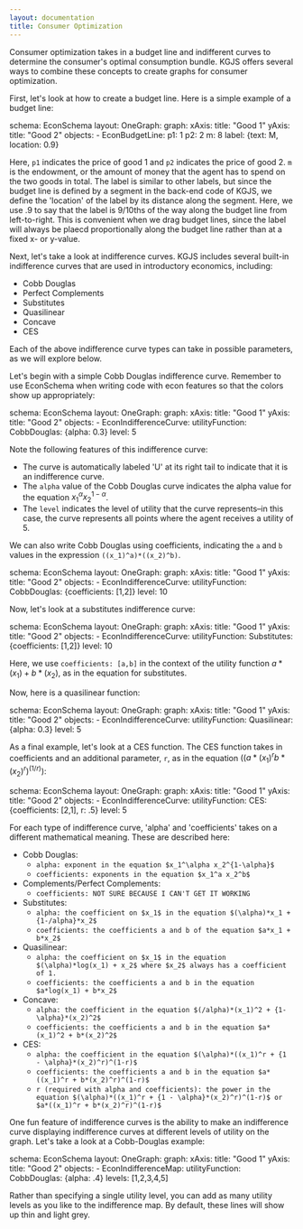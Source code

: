 ```yaml
---
layout: documentation
title: Consumer Optimization
---
```


Consumer optimization takes in a budget line and indifferent curves to determine the consumer's optimal consumption bundle. KGJS offers several ways to combine these concepts to create graphs for consumer optimization. 

First, let's look at how to create a budget line. Here is a simple example of a budget line: 

<div width="500" height="450" class="codePreview">
    
schema: EconSchema
layout:
  OneGraph:
    graph:
      xAxis: 
        title: "Good 1"
      yAxis: 
        title: "Good 2"
      objects: 
      - EconBudgetLine:
          p1: 1
          p2: 2
          m: 8
          label: {text: M, location: 0.9}

</div>

Here, `p1` indicates the price of good 1 and `p2` indicates the price of good 2. `m` is the endowment, or the amount of money that the agent has to spend on the two goods in total. The label is similar to other labels, but since the budget line is defined by a segment in the back-end code of KGJS, we define the 'location' of the label by its distance along the segment. Here, we use .9 to say that the label is 9/10ths of the way along the budget line from left-to-right. This is convenient when we drag budget lines, since the label will always be plaecd proportionally along the budget line rather than at a fixed x- or y-value.



Next, let's take a look at indifference curves. KGJS includes several built-in indifference curves that are used in introductory economics, including: 
* Cobb Douglas
* Perfect Complements
* Substitutes 
* Quasilinear
* Concave
* CES

Each of the above indifference curve types can take in possible parameters, as we will explore below. 

Let's begin with a simple Cobb Douglas indifference curve. Remember to use EconSchema when writing code with econ features so that the colors show up appropriately: 


<div width="500" height="450" class="codePreview">
    
schema: EconSchema
layout:
  OneGraph:
    graph:
      xAxis: 
        title: "Good 1"
      yAxis: 
        title: "Good 2"
      objects: 
      - EconIndifferenceCurve:
          utilityFunction:
            CobbDouglas: {alpha: 0.3}
          level: 5
      


</div>

Note the following features of this indifference curve: 
* The curve is automatically labeled 'U' at its right tail to indicate that it is an indifference curve. 
* The `alpha` value of the Cobb Douglas curve indicates the alpha value for the equation $x_1^\alpha x_2^{1-\alpha}$.
* The `level` indicates the level of utility that the curve represents–in this case, the curve represents all points where the agent receives a utility of 5. 

We can also write Cobb Douglas using coefficients, indicating the `a` and `b` values in the expression `((x_1)^a)*((x_2)^b)`.

<div width="500" height="450" class="codePreview">
    
schema: EconSchema
layout:
  OneGraph:
    graph:
      xAxis: 
        title: "Good 1"
      yAxis: 
        title: "Good 2"
      objects: 
      - EconIndifferenceCurve:
          utilityFunction:
            CobbDouglas: {coefficients: [1,2]}
          level: 10

</div>

Now, let's look at a substitutes indifference curve: 

<div width="500" height="450" class="codePreview">
    
schema: EconSchema
layout:
  OneGraph:
    graph:
      xAxis: 
        title: "Good 1"
      yAxis: 
        title: "Good 2"
      objects: 
      - EconIndifferenceCurve:
          utilityFunction:
            Substitutes: {coefficients: [1,2]}
          level: 10

</div>

Here, we use `coefficients: [a,b]` in the context of the utility function $a*(x_1) + b*(x_2)$, as in the equation for substitutes. 

Now, here is a quasilinear function:

<div width="500" height="450" class="codePreview">
    
schema: EconSchema
layout:
  OneGraph:
    graph:
      xAxis: 
        title: "Good 1"
      yAxis: 
        title: "Good 2"
      objects: 
      - EconIndifferenceCurve:
          utilityFunction:
            Quasilinear: {alpha: 0.3}
          level: 5

</div>

As a final example, let's look at a CES function. The CES function takes in coefficients and an additional parameter, `r`, as in the equation $((a*(x_1)^r b*(x_2)^r)^(1/r))$:

<div width="500" height="450" class="codePreview">
    
schema: EconSchema
layout:
  OneGraph:
    graph:
      xAxis: 
        title: "Good 1"
      yAxis: 
        title: "Good 2"
      objects: 
      - EconIndifferenceCurve:
          utilityFunction:
            CES: {coefficients: [2,1], r: .5}
          level: 5

</div>

For each type of indifference curve, 'alpha' and 'coefficients' takes on a different mathematical meaning. These are described here: 
* Cobb Douglas:
    * `alpha: exponent in the equation $x_1^\alpha x_2^{1-\alpha}$`
    * `coefficients: exponents in the equation $x_1^a x_2^b$`
* Complements/Perfect Complements: 
    * `coefficients: NOT SURE BECAUSE I CAN'T GET IT WORKING`
* Substitutes: 
    * `alpha: the coefficient on $x_1$ in the equation $(\alpha)*x_1 + {1-/alpha}*x_2$`
    * `coefficients: the coefficients a and b of the equation $a*x_1 + b*x_2$`
* Quasilinear: 
    * `alpha: the coefficient on $x_1$ in the equation $(\alpha)*log(x_1) + x_2$ where $x_2$ always has a coefficient of 1.`
    * `coefficients: the coefficients a and b in the equation $a*log(x_1) + b*x_2$`
* Concave: 
    * `alpha: the coefficient in the equation $(/alpha)*(x_1)^2 + {1-\alpha}*(x_2)^2$`
    * `coefficients: the coefficients a and b in the equation $a*(x_1)^2 + b*(x_2)^2$`
* CES: 
    * `alpha: the coefficient in the equation $(\alpha)*((x_1)^r + {1 - \alpha}*(x_2)^r)^(1-r)$`
    * `coefficients: the coefficients a and b in the equation $a*((x_1)^r + b*(x_2)^r)^(1-r)$`
    * `r (required with alpha and coefficients): the power in the equation $(\alpha)*((x_1)^r + {1 - \alpha}*(x_2)^r)^(1-r)$ or $a*((x_1)^r + b*(x_2)^r)^(1-r)$`
    
One fun feature of indifference curves is the ability to make an indifference curve displaying indifference curves at different levels of utility on the graph. Let's take a look at a Cobb-Douglas example: 


<div width="500" height="450" class="codePreview">
    
schema: EconSchema
layout:
  OneGraph:
    graph:
      xAxis: 
        title: "Good 1"
      yAxis: 
        title: "Good 2"
      objects: 
      - EconIndifferenceMap:
          utilityFunction:
            CobbDouglas: {alpha: .4}
          levels: [1,2,3,4,5]

</div>

Rather than specifying a single utility level, you can add as many utility levels as you like to the indifference map. By default, these lines will show up thin and light grey. 


